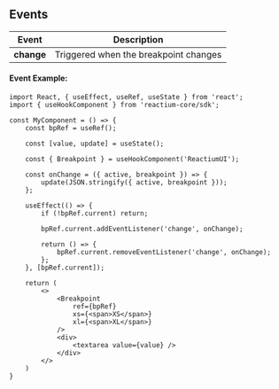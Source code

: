 ## Events

| Event      | Description                           |
| ---------- | ------------------------------------- |
| **change** | Triggered when the breakpoint changes |

#### Event Example:

```
import React, { useEffect, useRef, useState } from 'react';
import { useHookComponent } from 'reactium-core/sdk';

const MyComponent = () => {
    const bpRef = useRef();

    const [value, update] = useState();

    const { Breakpoint } = useHookComponent('ReactiumUI');

    const onChange = ({ active, breakpoint }) => {
        update(JSON.stringify({ active, breakpoint }));
    };

    useEffect(() => {
        if (!bpRef.current) return;

        bpRef.current.addEventListener('change', onChange);

        return () => {
            bpRef.current.removeEventListener('change', onChange);
        };
    }, [bpRef.current]);

    return (
        <>
            <Breakpoint
                ref={bpRef}
                xs={<span>XS</span>}
                xl={<span>XL</span>}
            />
            <div>
                <textarea value={value} />
            </div>
        </>
    )
}
```
